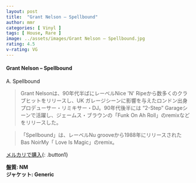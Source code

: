 ```yaml
---
layout: post
title:  "Grant Nelson – Spellbound"
author: mmr
categories: [ Vinyl ]
tags: [ House, Rare ]
image: ../assets/images/Grant Nelson – Spellbound.jpg
rating: 4.5
v-rating: VG
---
```


#### Grant Nelson – Spellbound

A. Spellbound

> Grant Nelsonは、90年代半ばにレーベルNice 'N' Ripeから数多くのクラブヒットをリリースし、UK ガレージシーンに影響を与えたロンドン出身プロデューサー・リミキサー・DJ。90年代後半には “2-Step” Garageシーンで活躍し、ジェームス・ブラウンの「Funk On Ah Roll」のremixなどをリリースした。

> 「Spellbound」は、レーベルNu grooveから1988年にリリースされたBas NoirMy「 Love Is Magic」のremix。

[メルカリで購入](https://jp.mercari.com/item/m49779856384){: .button1}

<div class="mt-4 mb-4 d-flex align-items-center">
<strong class="mr-1">盤質: NM</strong>
</div>
<div class="mt-4 mb-4 d-flex align-items-center">
<strong class="mr-1">ジャケット: Generic</strong>
</div>
